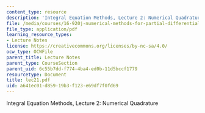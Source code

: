 ```yaml
---
content_type: resource
description: 'Integral Equation Methods, Lecture 2: Numerical Quadrature'
file: /media/courses/16-920j-numerical-methods-for-partial-differential-equations-sma-5212-spring-2003/a641ec01d85919b3f123e69df7f0fd69_lec21.pdf
file_type: application/pdf
learning_resource_types:
- Lecture Notes
license: https://creativecommons.org/licenses/by-nc-sa/4.0/
ocw_type: OCWFile
parent_title: Lecture Notes
parent_type: CourseSection
parent_uid: 6c55b7dd-f774-4ba4-ed0b-11d5bccf1779
resourcetype: Document
title: lec21.pdf
uid: a641ec01-d859-19b3-f123-e69df7f0fd69
---
```

Integral Equation Methods, Lecture 2: Numerical Quadrature